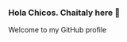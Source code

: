 ### Hola Chicos. Chaitaly here 👋
Welcome to my GitHub profile 
<!--
**Chaitalykundu/Chaitalykundu** is a ✨ _special_ ✨ repository because its `README.md` (this file) appears on your GitHub profile.

I'm Chaitaly Kundu :octocat:, :rocket: from Pune, India. Currently I am pursuing my pre-final year B.Tech in Computer Science and Engineering from Siliguri Institute of Technology, West Bengal, India. I'm the DSC-LEAD on my campus.

- 🔭 I’m currently working on Web Development. 
- 🌱 I’m currently learning JAVA.
- 👯 I’m looking to collaborate on some awesome projects using Python and in Web Development.
- 💬 Ask me about anything. I'll try my best to answer
- 📫 How to reach me: :e-mail: chaitaly.slg01@gmail.com
- 😄 Pronouns: she/her :girl:
- ⚡ Fun fact: I :love: playing guiter :guiter:, experiment on new dish :cooking:, :love: sleeping :sleeping:

